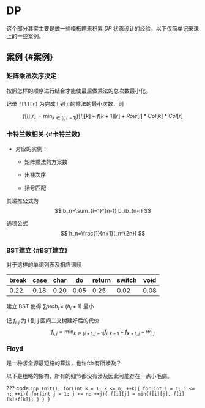 # DP

这个部分其实主要是做一些模板题来积累 $DP$ 状态设计的经验，以下仅简单记录课上的一些案例。

## 案例 {#案例}

### 矩阵乘法次序决定

按照怎样的顺序进行结合才能使最后做乘法的总次数最小化。

记录 `f[l][r]` 为完成 l 到 r 的乘法的最小次数，则

$$
f[l][r] = \min_{k\in[l,r-1]} f[l][k]+f[k+1][r]+Row[l]*Col[k]*Col[r]
$$

### 卡特兰数相关 {#卡特兰数}

- 对应的实例：

    - 矩阵乘法的方案数
    
    - 出栈次序
    
    - 括号匹配

其递推公式为
$$
b_n=\sum_{i=1}^{n-1} b_ib_{n-i}
$$

通项公式
$$
h_n=\frac{1}{n+1}(_n^{2n})
$$

### BST建立 {#BST建立}

对于这样的单词列表及相应词频

| break | case | char | do   | return | switch | void |
| ----- | ---- | ---- | ---- | ------ | ------ | ---- |
| 0.22  | 0.18 | 0.20 | 0.05 | 0.25   | 0.02   | 0.08 |

建立 BST 使得 $\sum prob_i\times (h_i+1)$ 最小

记 $f_{i,j}$ 为 i 到 j 区间二叉树建好后的代价
$$
f_{i,j} = \min_{k\in[i+1,j-1]} f_{i,k-1} + f_{k+1,j} + w_{i,j}
$$

### Floyd

是一种求全源最短路的算法，也许fds有所涉及？

以下是粗略的架构，所有的细节都没有涉及因此可能存在一点小毛病。

??? code
    ```cpp
    Init();
    for(int k = 1; k <= n; ++k){
        for(int i = 1; i <= n; ++i){
            for(int j = 1; j <= n; ++j){
                f[i][j] = min{f[i][j], f[i][k]+f[k]};
            }
        }
    }
    ```
